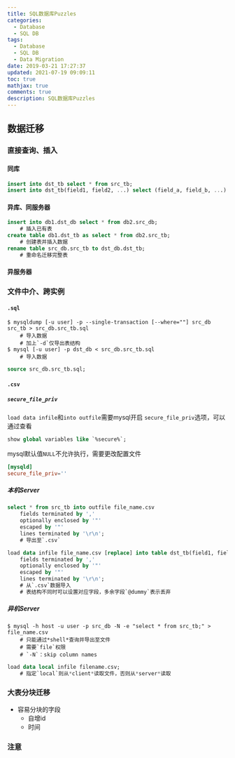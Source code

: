 ```yaml
---
title: SQL数据库Puzzles
categories:
  - Database
  - SQL DB
tags:
  - Database
  - SQL DB
  - Data Migration
date: 2019-03-21 17:27:37
updated: 2021-07-19 09:09:11
toc: true
mathjax: true
comments: true
description: SQL数据库Puzzles
---
```


##	数据迁移

###	直接查询、插入

####	同库

```sql
insert into dst_tb select * from src_tb;
insert into dst_tb(field1, field2, ...) select (field_a, field_b, ...) from src_tb;
```

####	异库、同服务器

```sql
insert into db1.dst_db select * from db2.src_db;
	# 插入已有表
create table db1.dst_tb as select * from db2.src_tb;
	# 创建表并插入数据
rename table src_db.src_tb to dst_db.dst_tb;
	# 重命名迁移完整表
```

####	异服务器

###	文件中介、跨实例

####	`.sql`

```shell
$ mysqldump [-u user] -p --single-transaction [--where=""] src_db src_tb > src_db.src_tb.sql
	# 导入数据
	# 加上`-d`仅导出表结构
$ mysql [-u user] -p dst_db < src_db.src_tb.sql
	# 导入数据
```

```sql
source src_db.src_tb.sql;
```

####	`.csv`

#####	`secure_file_priv`

`load data infile`和`into outfile`需要mysql开启
`secure_file_priv`选项，可以通过查看

```sql
show global variables like `%secure%`;
```

mysql默认值`NULL`不允许执行，需要更改配置文件

```cnf
[mysqld]
secure_file_priv=''
```

#####	本机Server

```sql
select * from src_tb into outfile file_name.csv
	fields terminated by ','
	optionally enclosed by '"'
	escaped by '"'
	lines terminated by '\r\n';
	# 导出至`.csv`

load data infile file_name.csv [replace] into table dst_tb(field1, field2, @dummy...)
	fields terminated by ','
	optionally enclosed by '"'
	escaped by '"'
	lines terminated by '\r\n';
	# 从`.csv`数据导入
	# 表结构不同时可以设置对应字段，多余字段`@dummy`表示丢弃
```

#####	异机Server

```shell
$ mysql -h host -u user -p src_db -N -e "select * from src_tb;" > file_name.csv
	# 只能通过*shell*查询并导出至文件
	# 需要`file`权限
	# `-N`：skip column names
```

```sql
load data local infile filename.csv;
	# 指定`local`则从*client*读取文件，否则从*server*读取
```

###	大表分块迁移

-	容易分块的字段
	-	自增id
	-	时间

###	注意




